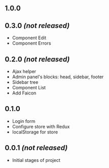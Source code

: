 ## 1.0.0

## 0.3.0 _(not released)_
* Component Edit
* Component Errors

## 0.2.0 _(not released)_
* Ajax helper
* Admin panel's blocks: head, sidebar, footer
* Sidebar tree
* Component List
* Add Faicon

## 0.1.0
* Login form
* Configure store with Redux
* localStorage for store

## 0.0.1 _(not released)_

* Initial stages of project
